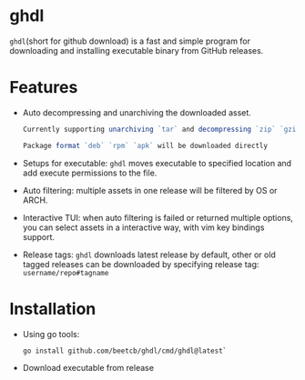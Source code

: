 # ghdl

`ghdl`(short for github download) is a fast and simple program for downloading and installing executable binary from GitHub releases.

# Features

- Auto decompressing and unarchiving the downloaded asset.

    ```ts
    Currently supporting unarchiving `tar` and decompressing `zip` `gzip`.

    Package format `deb` `rpm` `apk` will be downloaded directly
    ```
- Setups for executable: `ghdl` moves executable to specified location and add execute permissions to the file.
- Auto filtering: multiple assets in one release will be filtered by OS or ARCH.
- Interactive TUI: when auto filtering is failed or returned multiple options, you can select assets in a interactive way, with vim key bindings support.
- Release tags: `ghdl` downloads latest release by default, other or old tagged releases can be downloaded by specifying release tag: `username/repo#tagname`

# Installation
- Using go tools: 

    ```sh
    go install github.com/beetcb/ghdl/cmd/ghdl@latest`

    ```
- Download executable from release

